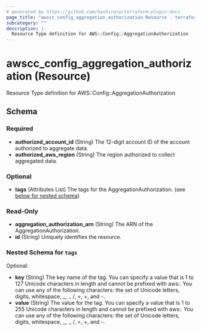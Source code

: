 ```yaml
---
# generated by https://github.com/hashicorp/terraform-plugin-docs
page_title: "awscc_config_aggregation_authorization Resource - terraform-provider-awscc"
subcategory: ""
description: |-
  Resource Type definition for AWS::Config::AggregationAuthorization
---
```


# awscc_config_aggregation_authorization (Resource)

Resource Type definition for AWS::Config::AggregationAuthorization



<!-- schema generated by tfplugindocs -->
## Schema

### Required

- **authorized_account_id** (String) The 12-digit account ID of the account authorized to aggregate data.
- **authorized_aws_region** (String) The region authorized to collect aggregated data.

### Optional

- **tags** (Attributes List) The tags for the AggregationAuthorization. (see [below for nested schema](#nestedatt--tags))

### Read-Only

- **aggregation_authorization_arn** (String) The ARN of the AggregationAuthorization.
- **id** (String) Uniquely identifies the resource.

<a id="nestedatt--tags"></a>
### Nested Schema for `tags`

Optional:

- **key** (String) The key name of the tag. You can specify a value that is 1 to 127 Unicode characters in length and cannot be prefixed with aws:. You can use any of the following characters: the set of Unicode letters, digits, whitespace, _, ., /, =, +, and -.
- **value** (String) The value for the tag. You can specify a value that is 1 to 255 Unicode characters in length and cannot be prefixed with aws:. You can use any of the following characters: the set of Unicode letters, digits, whitespace, _, ., /, =, +, and -.



